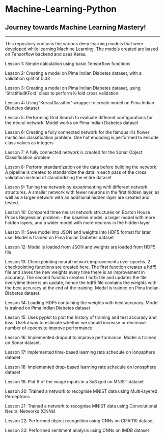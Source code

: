 # Machine-Learning-Python
## Journey towards Machine Learning Mastery!
---

This repository contains the various deep learning models that were developed while learning Machine Learning.
The models created are based on Tensorflow backend and uses Keras.

Lesson 1: Simple calculation using basic Tensorflow functions

Lesson 2: Creating a model on Pima Indian Diabetes dataset, with a validation split of 0.33

Lesson 3: Creating a model on Pima Indian Diabetes dataset, using 'StratifiedKFold' class to perform K-fold cross validation

Lesson 4: Using 'KerasClassifier' wrapper to create model on Pima Indian Diabetes dataset

Lesson 5: Performing Grid Search to evaluate different configurations for the neural network. Model works on Pima Indian Diabetes dataset

Lesson 6: Creating a fully connected network for the famous Iris flower multiclass classification problem. One hot encoding is performed to encode class values as integers

Lesson 7: A fully connected network is created for the Sonar Object Classification problem

Lesson 8: Perform standardization on the data before building the network. A pipeline is created to standardize the data in each pass of the cross validation instead of standardizing the entire dataset

Lesson 9: Tuning the network by experimenting with different network structures. A smaller network with fewer neurons in the first hidden layer, as well as a larger network with an additional hidden layer are created and tested.

Lesson 10: Compared three neural network structures on Boston House Prices Regression problem - the baseline model, a larger model with more hidden layers, and a wider model with more neurons in the hidden layer

Lesson 11: Save model into JSON and weights into HDF5 format for later use. Model is trained on Pima Indian Diabetes dataset

Lesson 12: Model is loaded from JSON and weights are loaded from HDF5 file.

Lesson 13: Checkpointing neural network improvements over epochs. 2 checkpointing functions are created here. The first function creates a hdf5 file and saves the new weights every time there is an improvement in accuracy. The second function creates 1 hdf5 file and updates the file everytime there is an update, hence the hdf5 file contains the weights with the best accuracy at the end of the training. Model is trained on Pima Indian Diabetes dataset.

Lesson 14: Loading HDF5 containing the weights with best accuracy. Model is trained on Pima Indian Diabetes dataset

Lesson 15: Uses pyplot to plot the history of training and test accuracy and loss.  Useful way to estimate whether we should increase or decrease number of epochs to improve performance

Lesson 16: Implemented dropout to improve performance. Model is trained on Sonar dataset.

Lesson 17: Implemented time-based learning rate schedule on Ionosphere dataset

Lesson 18: Implemented drop-based learning rate schedule on Ionosphere dataset

Lesson 19: Plot 9 of the image inputs in a 3x3 grid on MNIST dataset

Lesson 20: Trained a network to recognise MNIST data using Multi-layered Perceptrons

Lesson 21: Trained a network to recognise MNIST data using Convolutional Neural Networks (CNNs)

Lesson 22: Performed object recognition using CNNs on CIFAR10 dataset

Lesson 23: Performed sentiment analysis using CNNs on IMDB dataset
